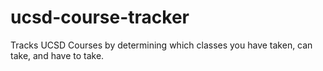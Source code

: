 # ucsd-course-tracker
Tracks UCSD Courses by determining which classes you have taken, can take, and have to take.
